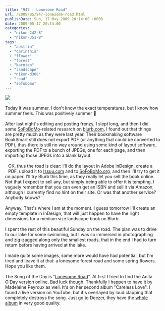 ```yaml
---
title: "947 - Lonesome Road"
url: /2009/05/947-lonesome-road.html
publishDate: Sun, 17 May 2009 20:14:00 +0000
date: 2009-05-17 20:14:00
categories: 
  - "nikon-242-8"
  - "nikon-351-8"
tags: 
  - "austria"
  - "carinthia"
  - "flower"
  - "forest"
  - "karnten"
  - "landscape"
  - "nikon-d300"
  - "road"
  - "sofobomo"
---
```

<a href="https://d25zfm9zpd7gm5.cloudfront.net/1200x1200/2009/20090517_153132_ps.jpg" target="_blank"><img src="https://d25zfm9zpd7gm5.cloudfront.net/0600x0600/2009/20090517_153132_ps.jpg"/></a><br/><br/>Today it was summer. I don't know the exact temperatures, but I know how summer feels. This was positively summer 🙂<br/><br/><a href="https://d25zfm9zpd7gm5.cloudfront.net/1200x1200/2009/20090517_143541_ps.jpg" target="_blank"><img alt="" border="0" src="https://d25zfm9zpd7gm5.cloudfront.net/0150x0150/2009/20090517_143541_ps.jpg" style="margin: 10pt 10px 10px 0pt; float: right;"/></a> After last night's editing and posting frenzy, I slept long, and then I did some <a href="http://www.sofobomo.org/" target="_blank">SoFoBoMo</a>-related research on <a href="http://www.blurb.com/" target="_blank">blurb.com</a>, I found out that things are pretty much as they were last year. Their bookmaking software BookSmart still does not export PDF (or anything that could be converted to PDF), thus there is still no way around using some kind of layout software, exporting the PDF to a bunch of JPEGs, one for each page, and then importing those JPEGs into a blank layout.<br/><br/><a href="https://d25zfm9zpd7gm5.cloudfront.net/1200x1200/2009/20090517_145325_ps.jpg" target="_blank"><img alt="" border="0" src="https://d25zfm9zpd7gm5.cloudfront.net/0150x0150/2009/20090517_145325_ps.jpg" style="margin: 10pt 10px 10px 0pt; float: left;"/></a> OK, thus the road is clear: I'll do the layout in Adobe InDesign, create a PDF, upload it to <a href="http://issuu.com/" target="_blank">Issuu.com</a> and to <a href="http://www.sofobomo.org/" target="_blank">SoFoBoMo.org</a>, and then I'll try to get it on paper. I'll try Blurb this time, as they really let you sell the book online. Not that I expect to sell any, but simply being able to offer it is tempting. I vaguely remember that you can even get an ISBN and sell it via Amazon, although I currently find no hint on their site. Or was that another service? Anybody knows?<br/><br/> Anyway. That's where I am at the moment. I guess tomorrow I'll create an empty template in InDesign, that will just happen to have the right dimensions for a medium size landscape book on Blurb.<br/><br/>I spent the rest of this beautiful Sunday on the road. The plan was to drive to our lake for some swimming, but I was so immersed in photographing and zig-zagged along only the smallest roads, that in the end I had to turn return before having arrived at the lake.<br/><br/>I made quite some images, some more would have had potential, but I'm tired and leave it at that: a lonesome forest road and some spring flowers. Hope you like them.<br/><br/>The Song of the Day is "<a href="http://www.lyricsmode.com/lyrics/m/madeleine_peyroux/lonesome_road.html" target="_blank">Lonesome Road</a>". At first I tried to find the Anita O'Day version online. Bad luck though. Thankfully I happen to have it by Madeleine Peyroux as well. It's on her second album "Careless Love". I found a live version on YouTube, but it's overlayed by loud clapping that completely destroys the song. Just go to Deezer, they have the <a href="http://www.deezer.com/#music/album/100127" target="_blank">whole album</a> in very good quality.
